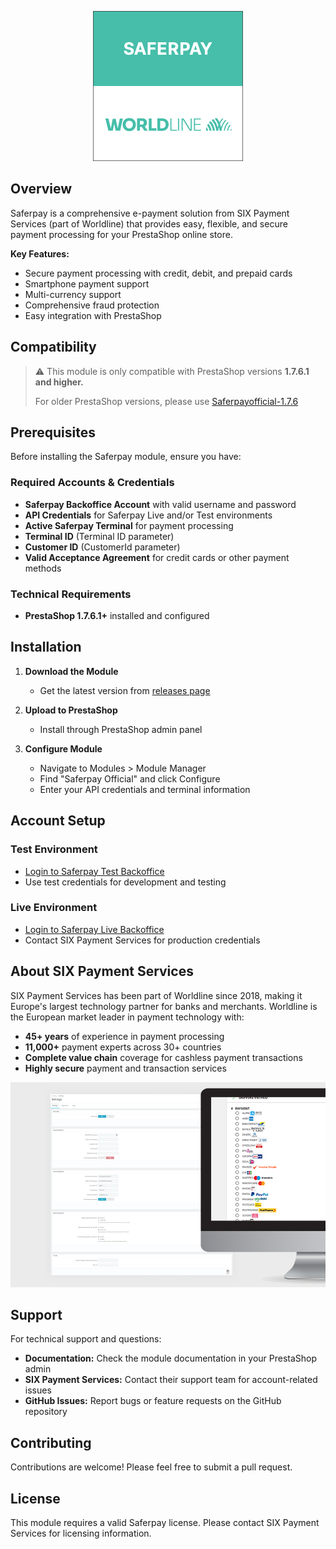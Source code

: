 <p align="center">
    <a href="https://www.six-payment-services.com" target="_blank">
        <img src="./views/img/readme/img.png" alt="SIX Payment Services Logo" />
    </a>
</p>

## Overview

Saferpay is a comprehensive e-payment solution from SIX Payment Services (part of Worldline) that provides easy, flexible, and secure payment processing for your PrestaShop online store.

**Key Features:**
- Secure payment processing with credit, debit, and prepaid cards
- Smartphone payment support
- Multi-currency support
- Comprehensive fraud protection
- Easy integration with PrestaShop

## Compatibility

> ⚠️ This module is only compatible with PrestaShop versions **1.7.6.1 and higher.**
>
> For older PrestaShop versions, please use [Saferpayofficial-1.7.6](https://github.com/Invertus/saferpayofficial-1.7.6)

## Prerequisites

Before installing the Saferpay module, ensure you have:

### Required Accounts & Credentials
- **Saferpay Backoffice Account** with valid username and password
- **API Credentials** for Saferpay Live and/or Test environments
- **Active Saferpay Terminal** for payment processing
- **Terminal ID** (Terminal ID parameter)
- **Customer ID** (CustomerId parameter)
- **Valid Acceptance Agreement** for credit cards or other payment methods

### Technical Requirements
- **PrestaShop 1.7.6.1+** installed and configured

## Installation

1. **Download the Module**
   - Get the latest version from [releases page](https://github.com/Invertus/saferpayofficial/releases)

2. **Upload to PrestaShop**
   - Install through PrestaShop admin panel

4. **Configure Module**
   - Navigate to Modules > Module Manager
   - Find "Saferpay Official" and click Configure
   - Enter your API credentials and terminal information

## Account Setup

### Test Environment
- [Login to Saferpay Test Backoffice](https://test.saferpay.com/BO/Login)
- Use test credentials for development and testing

### Live Environment
- [Login to Saferpay Live Backoffice](https://www.saferpay.com/BO/Login)
- Contact SIX Payment Services for production credentials

## About SIX Payment Services

SIX Payment Services has been part of Worldline since 2018, making it Europe's largest technology partner for banks and merchants. Worldline is the European market leader in payment technology with:

- **45+ years** of experience in payment processing
- **11,000+** payment experts across 30+ countries
- **Complete value chain** coverage for cashless payment transactions
- **Highly secure** payment and transaction services

<p align="center">
    <a href="https://www.six-payment-services.com" target="_blank">
        <img src="./views/img/readme/02.png" alt="SIX Payment Services Features" />
    </a>
</p>

## Support

For technical support and questions:
- **Documentation:** Check the module documentation in your PrestaShop admin
- **SIX Payment Services:** Contact their support team for account-related issues
- **GitHub Issues:** Report bugs or feature requests on the GitHub repository

## Contributing

Contributions are welcome! Please feel free to submit a pull request.

## License

This module requires a valid Saferpay license. Please contact SIX Payment Services for licensing information.
